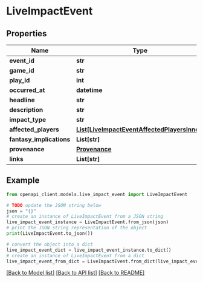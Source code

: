 # LiveImpactEvent


## Properties

Name | Type | Description | Notes
------------ | ------------- | ------------- | -------------
**event_id** | **str** |  | 
**game_id** | **str** |  | 
**play_id** | **int** |  | 
**occurred_at** | **datetime** |  | 
**headline** | **str** |  | 
**description** | **str** |  | [optional] 
**impact_type** | **str** |  | 
**affected_players** | [**List[LiveImpactEventAffectedPlayersInner]**](LiveImpactEventAffectedPlayersInner.md) |  | [optional] 
**fantasy_implications** | **List[str]** |  | 
**provenance** | [**Provenance**](Provenance.md) |  | [optional] 
**links** | **List[str]** |  | [optional] 

## Example

```python
from openapi_client.models.live_impact_event import LiveImpactEvent

# TODO update the JSON string below
json = "{}"
# create an instance of LiveImpactEvent from a JSON string
live_impact_event_instance = LiveImpactEvent.from_json(json)
# print the JSON string representation of the object
print(LiveImpactEvent.to_json())

# convert the object into a dict
live_impact_event_dict = live_impact_event_instance.to_dict()
# create an instance of LiveImpactEvent from a dict
live_impact_event_from_dict = LiveImpactEvent.from_dict(live_impact_event_dict)
```
[[Back to Model list]](../README.md#documentation-for-models) [[Back to API list]](../README.md#documentation-for-api-endpoints) [[Back to README]](../README.md)


